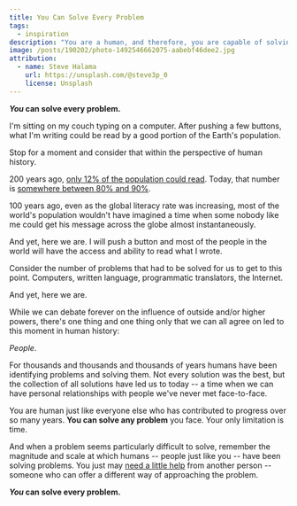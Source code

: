 ```yaml
---
title: You Can Solve Every Problem
tags:
  - inspiration
description: "You are a human, and therefore, you are capable of solving every problem."
image: /posts/190202/photo-1492546662075-aabebf46dee2.jpg
attribution:
  - name: Steve Halama
    url: https://unsplash.com/@steve3p_0
    license: Unsplash
---
```


**_You_ can solve every problem.**

I'm sitting on my couch typing on a computer. After pushing a few buttons, what I'm writing could be read by a good portion of the Earth's population.

Stop for a moment and consider that within the perspective of human history.

200 years ago, [only 12% of the population could read](https://ourworldindata.org/literacy). Today, that number is [somewhere between 80% and 90%](https://www.theglobeandmail.com/news/world/global-rate-of-adult-literacy-84-per-cent-but-775-million-people-still-cant-read/article4528932/).

100 years ago, even as the global literacy rate was increasing, most of the world's population wouldn't have imagined a time when some nobody like me could get his message across the globe almost instantaneously.

And yet, here we are. I will push a button and most of the people in the world will have the access and ability to read what I wrote.

Consider the number of problems that had to be solved for us to get to this point. Computers, written language, programmatic translators, the Internet.

And yet, here we are.

While we can debate forever on the influence of outside and/or higher powers, there's one thing and one thing only that we can all agree on led to this moment in human history:

_People_.

For thousands and thousands and thousands of years humans have been identifying problems and solving them. Not every solution was the best, but the collection of all solutions have led us to today -- a time when we can have personal relationships with people we've never met face-to-face.

You are human just like everyone else who has contributed to progress over so many years. **You can solve any problem** you face. Your only limitation is time.

And when a problem seems particularly difficult to solve, remember the magnitude and scale at which humans -- people just like you -- have been solving problems. You just may [need a little help](/posts/we-cant-do-it-all-on-our-own) from another person -- someone who can offer a different way of approaching the problem.

**_You_ can solve every problem.**
